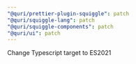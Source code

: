 ```yaml
---
"@quri/prettier-plugin-squiggle": patch
"@quri/squiggle-lang": patch
"@quri/squiggle-components": patch
"@quri/ui": patch
---
```


Change Typescript target to ES2021
